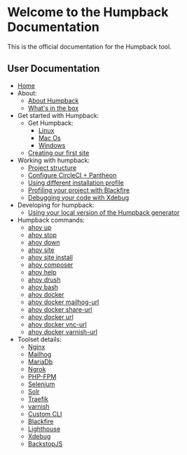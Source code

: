 # Welcome to the Humpback Documentation

This is the official documentation for the Humpback tool.

## User Documentation

- [Home](index.md)
- About:
    - [About Humpback](about/about-humpback.md)
    - [What's in the box](about/whats-in-the-box.md)
- Get started with Humpback:
    - Get Humpback:
        - [Linux](get-started-with-humpback/get-humpback/linux.md)
        - [Mac Os](get-started-with-humpback/get-humpback/mac-os.md)
        - [Windows](get-started-with-humpback/get-humpback/windows.md)
    - [Creating our first site](get-started-with-humpback/creating-our-first-site.md)
- Working with humpback:
    - [Project structure](working-with-humpback/project-structure.md)
    - [Configure CircleCI + Pantheon](working-with-humpback/configure-circleci-pantheon.md)
    - [Using different installation profile](working-with-humpback/using-different-installation-profile.md)
    - [Profiling your project with Blackfire](working-with-humpback/profiling-your-project-with-blackfire.md)
    - [Debugging your code with Xdebug](working-with-humpback/debugging-your-code-with-xdebug.md)
- Developing for humpback:
    - [Using your local version of the Humpback generator](developing-for-humpback/using-your-local-version-of-the-generator.md)
- Humpback commands:
    - [ahoy up](humpback-commands/ahoy-up.md)
    - [ahoy stop](humpback-commands/ahoy-stop.md)
    - [ahoy down](humpback-commands/ahoy-down.md)
    - [ahoy site](humpback-commands/ahoy-site.md)
    - [ahoy site install](humpback-commands/ahoy-site-install.md)
    - [ahoy composer](humpback-commands/ahoy-composer.md)
    - [ahoy help](humpback-commands/ahoy-help.md)
    - [ahoy drush](humpback-commands/ahoy-drush.md)
    - [ahoy bash](humpback-commands/ahoy-bash.md)
    - [ahoy docker](humpback-commands/ahoy-docker.md)
    - [ahoy docker mailhog-url](humpback-commands/ahoy-docker-mailhog-url.md)
    - [ahoy docker share-url](humpback-commands/ahoy-docker-share-url.md)
    - [ahoy docker url](humpback-commands/ahoy-docker-url.md)
    - [ahoy docker vnc-url](humpback-commands/ahoy-docker-vnc-url.md)
    - [ahoy docker varnish-url](humpback-commands/ahoy-docker-varnish-url.md)
- Toolset details:
    - [Nginx](tool-set-details/nginx.md)
    - [Mailhog](tool-set-details/mailhog.md)
    - [MariaDb](tool-set-details/mariadb.md)
    - [Ngrok](tool-set-details/ngrok.md)
    - [PHP-FPM](tool-set-details/php-fpm.md)
    - [Selenium](tool-set-details/selenium.md)
    - [Solr](tool-set-details/solr.md)
    - [Traefik](tool-set-details/traefik.md)
    - [varnish](tool-set-details/varnish.md)
    - [Custom CLI](tool-set-details/custom-cli.md)
    - [Blackfire](tool-set-details/blackfire.md)
    - [Lighthouse](tool-set-details/lighthouse.md)
    - [Xdebug](tool-set-details/xdebug.md)
    - [BackstopJS](tool-set-details/backstop.md)
